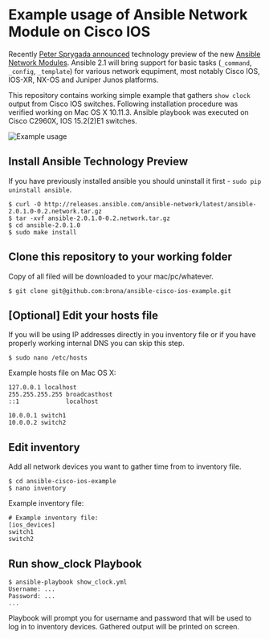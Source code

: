 # Example usage of Ansible Network Module on Cisco IOS

Recently [Peter Sprygada announced](https://www.ansible.com/blog/ansible-network-technology-preview) technology preview of the new [Ansible Network Modules](http://docs.ansible.com/ansible/list_of_network_modules.html). Ansible 2.1 will bring support for basic tasks (`_command`, `_config`, `_template`)  for various network equpiment, most notably Cisco IOS, IOS-XR, NX-OS and Juniper Junos platforms.

This repository contains working simple example that gathers `show clock` output from Cisco IOS switches. Following installation procedure was verified working on Mac OS X 10.11.3. Ansible playbook was executed on Cisco C2960X, IOS 15.2(2)E1 switches.

![Example usage](https://raw.githubusercontent.com/brona/ansible-cisco-ios-example/master/example.gif)

## Install Ansible Technology Preview
If you have previously installed ansible you should uninstall it first - `sudo pip uninstall ansible`.

    $ curl -O http://releases.ansible.com/ansible-network/latest/ansible-2.0.1.0-0.2.network.tar.gz
    $ tar -xvf ansible-2.0.1.0-0.2.network.tar.gz
    $ cd ansible-2.0.1.0
    $ sudo make install

## Clone this repository to your working folder
Copy of all filed will be downloaded to your mac/pc/whatever.

    $ git clone git@github.com:brona/ansible-cisco-ios-example.git

## [Optional] Edit your hosts file
If you will be using IP addresses directly in you inventory file or if you have properly working internal DNS you can skip this step.

    $ sudo nano /etc/hosts

Example hosts file on Mac OS X:

    127.0.0.1 localhost
    255.255.255.255 broadcasthost
    ::1             localhost

    10.0.0.1 switch1
    10.0.0.2 switch2

## Edit inventory
Add all network devices you want to gather time from to inventory file.

    $ cd ansible-cisco-ios-example
    $ nano inventory

Example inventory file:

    # Example inventory file:
    [ios_devices]
    switch1
    switch2

## Run show_clock Playbook

    $ ansible-playbook show_clock.yml
    Username: ...
    Password: ...
    ...

Playbook will prompt you for username and password that will be used to log in to inventory devices. Gathered output will be printed on screen.
